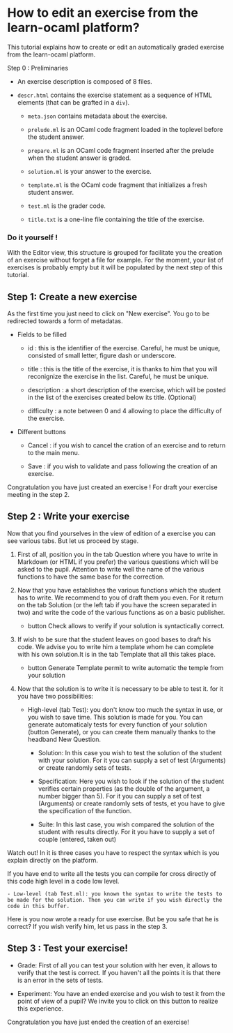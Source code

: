 How to edit an exercise from the learn-ocaml platform?
======================================================

This tutorial explains how to create or edit an automatically graded exercise from the learn-ocaml platform.

Step 0 : Preliminaries

- An exercise description is composed of 8 files.

- `descr.html` contains the exercise statement as a sequence of
  HTML elements (that can be grafted in a `div`).

  - `meta.json` contains metadata about the exercise.

  - `prelude.ml` is an OCaml code fragment loaded in the toplevel before
  the student answer.

  - `prepare.ml` is an OCaml code fragment inserted after the prelude when
  the student answer is graded.

  - `solution.ml` is your answer to the exercise.

  - `template.ml` is the OCaml code fragment that initializes a fresh
    student answer.

  - `test.ml` is the grader code.

  - `title.txt` is a one-line file containing the title of the exercise.

### Do it yourself !

With the Editor view, this structure is grouped for facilitate you the creation of an exercise without forget a file for example.
For the moment, your list of exercises is probably empty but it will be populated by the next step of this tutorial.

## Step 1: Create a new exercise

As the first time you just need to click on "New exercise". You go to be redirected towards a form of metadatas.

- Fields to be filled

	- id : this is the identifier of the exercise. Careful, he must be unique, consisted of small letter, figure dash or underscore.
	
	- title : this is the title of the exercise, it is thanks to him that you will reconignize the exercise in the list. Careful, he must be unique.

	- description : a short description of the exercise, which will be posted in the list of the exercises created below its title. (Optional)

	- difficulty : a note between 0 and 4 allowing to place the difficulty of the exercise.

- Different buttons

	- Cancel : if you wish to cancel the cration of an exercise and to return to the main menu.

	- Save : if you wish to validate and pass following the creation of an exercise.

Congratulation you have just created an exercise !
For draft your exercise meeting in the step 2.

## Step 2 : Write your exercise

Now that you find yourselves in the view of edition of a exercise you can see various tabs. But let us proceed by stage.

1. First of all, position you in the tab Question where you have to write in Markdown (or HTML if you prefer) the various questions which will be asked to the pupil. Attention to write well the name of the various functions to have the same base for the correction.

2. Now that you have establishes the various functions which the student has to write. We recommend to you of draft them you even.
For it return on the tab Solution (or the left tab if you have the screen separated in two) and write the code of the various functions as on a basic publisher.	

	- button Check allows to verify if your solution is syntactically correct.

3. If wish to be sure that the student leaves on good bases to draft his code. We advise you to write him a template whom he can complete with his own solution.It is in the tab Template that all this takes place.

	- button Generate Template permit to write automatic the temple from your solution

4. Now that the solution is to write it is necessary to be able to test it. for it you have two possibilities:

	- High-level (tab Test): you don't know too much the syntax in use, or you wish to save time. This solution is made for you. You can generate automaticaly tests for every function of your solution (button Generate), or you can create them manually thanks to the headband New Question.
		
		- Solution: In this case you wish to test the solution of the student with your solution. For it you can supply a set of test (Arguments) or create randomly sets of tests.

		- Specification: Here you wish to look if the solution of the student verifies certain properties (as the double of the argument, a number bigger than 5). For it you can supply a set of test (Arguments) or create randomly sets of tests, et you have to give the specification of the function.

		- Suite: In this last case, you wish compared the solution of the student with results directly. For it you have to supply a set of couple (entered, taken out)

Watch out! In it is three cases you have to respect the syntax which is you explain directly on the platform.

If you have end to write all the tests you can compile for cross directly of this code high level in a code low level.

	- Low-level (tab Test.ml): you known the syntax to write the tests to be made for the solution. Then you can write if you wish directly the code in this buffer.

Here is you now wrote a ready for use exercise. But be you safe that he is correct? If you wish verify him, let us pass in the step 3.

## Step 3 : Test your exercise!

- Grade: First of all you can test your solution with her even, it allows to verify that the test is correct. If you haven't all the points it is that there is an error in the sets of tests.

- Experiment: You have an ended exercise and you wish to test it from the point of view of a pupil? We invite you to click on this button to realize this experience.

Congratulation you have just ended the creation of an exercise!
